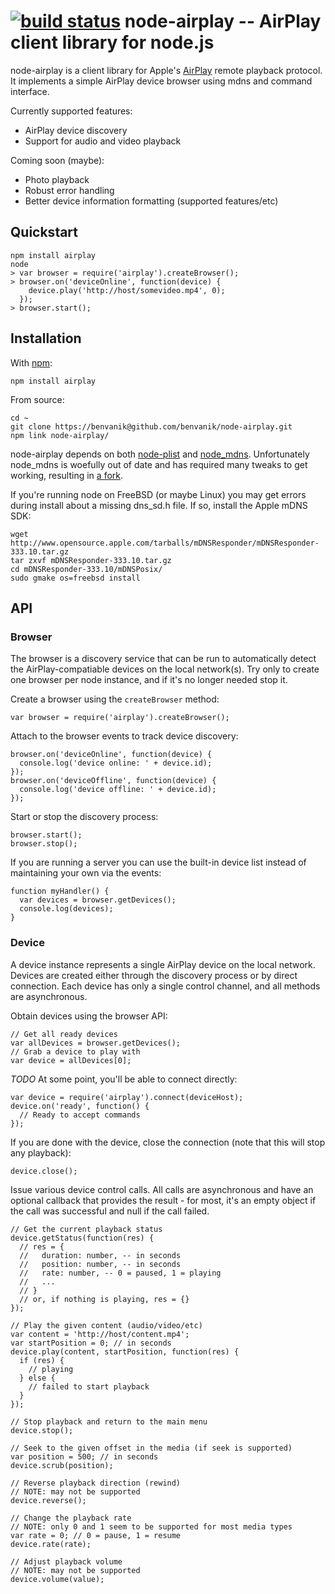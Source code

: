 [![build status](https://secure.travis-ci.org/benvanik/node-airplay.png)](http://travis-ci.org/benvanik/node-airplay)
node-airplay -- AirPlay client library for node.js
====================================

node-airplay is a client library for Apple's
[AirPlay](http://en.wikipedia.org/wiki/AirPlay) remote playback protocol.
It implements a simple AirPlay device browser using mdns and command interface.

Currently supported features:

* AirPlay device discovery
* Support for audio and video playback

Coming soon (maybe):

* Photo playback
* Robust error handling
* Better device information formatting (supported features/etc)

## Quickstart

    npm install airplay
    node
    > var browser = require('airplay').createBrowser();
    > browser.on('deviceOnline', function(device) {
        device.play('http://host/somevideo.mp4', 0);
      });
    > browser.start();

## Installation

With [npm](http://npmjs.org):

    npm install airplay

From source:

    cd ~
    git clone https://benvanik@github.com/benvanik/node-airplay.git
    npm link node-airplay/

node-airplay depends on both
[node-plist](https://github.com/TooTallNate/node-plist) and
[node_mdns](https://github.com/agnat/node_mdns). Unfortunately
node_mdns is woefully out of date and has required many tweaks to get working,
resulting in [a fork](https://github.com/benvanik/node_mdns).

If you're running node on FreeBSD (or maybe Linux) you may get errors during
install about a missing dns_sd.h file. If so, install the Apple mDNS SDK:

    wget http://www.opensource.apple.com/tarballs/mDNSResponder/mDNSResponder-333.10.tar.gz
    tar zxvf mDNSResponder-333.10.tar.gz
    cd mDNSResponder-333.10/mDNSPosix/
    sudo gmake os=freebsd install

## API

### Browser

The browser is a discovery service that can be run to automatically detect the
AirPlay-compatiable devices on the local network(s). Try only to create one
browser per node instance, and if it's no longer needed stop it.

Create a browser using the `createBrowser` method:

    var browser = require('airplay').createBrowser();

Attach to the browser events to track device discovery:

    browser.on('deviceOnline', function(device) {
      console.log('device online: ' + device.id);
    });
    browser.on('deviceOffline', function(device) {
      console.log('device offline: ' + device.id);
    });

Start or stop the discovery process:

    browser.start();
    browser.stop();

If you are running a server you can use the built-in device list instead of
maintaining your own via the events:

    function myHandler() {
      var devices = browser.getDevices();
      console.log(devices);
    }

### Device

A device instance represents a single AirPlay device on the local network.
Devices are created either through the discovery process or by direct
connection. Each device has only a single control channel, and all methods are
asynchronous.

Obtain devices using the browser API:

    // Get all ready devices
    var allDevices = browser.getDevices();
    // Grab a device to play with
    var device = allDevices[0];

*TODO* At some point, you'll be able to connect directly:

    var device = require('airplay').connect(deviceHost);
    device.on('ready', function() {
      // Ready to accept commands
    });

If you are done with the device, close the connection (note that this will stop
any playback):

    device.close();

Issue various device control calls. All calls are asynchronous and have an
optional callback that provides the result - for most, it's an empty object if
the call was successful and null if the call failed.

    // Get the current playback status
    device.getStatus(function(res) {
      // res = {
      //   duration: number, -- in seconds
      //   position: number, -- in seconds
      //   rate: number, -- 0 = paused, 1 = playing
      //   ...
      // }
      // or, if nothing is playing, res = {}
    });

    // Play the given content (audio/video/etc)
    var content = 'http://host/content.mp4';
    var startPosition = 0; // in seconds
    device.play(content, startPosition, function(res) {
      if (res) {
        // playing
      } else {
        // failed to start playback
      }
    });

    // Stop playback and return to the main menu
    device.stop();

    // Seek to the given offset in the media (if seek is supported)
    var position = 500; // in seconds
    device.scrub(position);

    // Reverse playback direction (rewind)
    // NOTE: may not be supported
    device.reverse();

    // Change the playback rate
    // NOTE: only 0 and 1 seem to be supported for most media types
    var rate = 0; // 0 = pause, 1 = resume
    device.rate(rate);

    // Adjust playback volume
    // NOTE: may not be supported
    device.volume(value);

